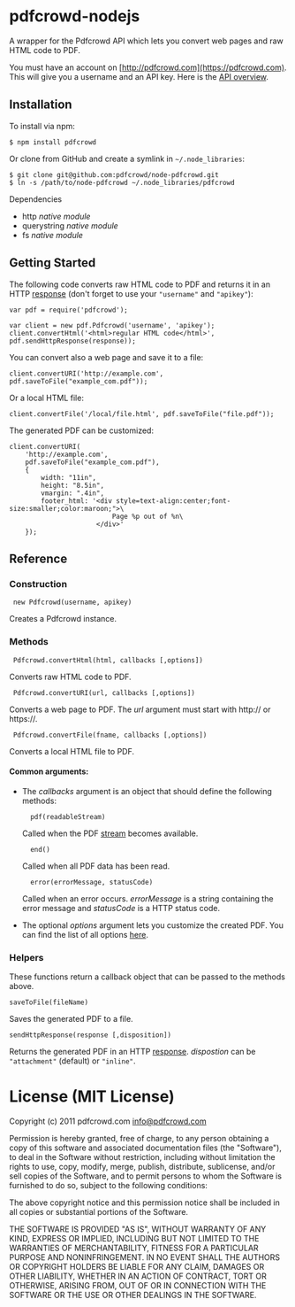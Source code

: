 # pdfcrowd-nodejs

A wrapper for the Pdfcrowd API which lets you convert web pages and raw HTML code to PDF.

You must have an account on
[http://pdfcrowd.com](https://pdfcrowd.com). This will give you a
username and an API key. Here is the
[API overview](https://pdfcrowd.com/html-to-pdf-api/).

## Installation

To install via npm:

    $ npm install pdfcrowd
    
Or clone from GitHub and create a symlink in `~/.node_libraries`:

    $ git clone git@github.com:pdfcrowd/node-pdfcrowd.git
    $ ln -s /path/to/node-pdfcrowd ~/.node_libraries/pdfcrowd    

    
Dependencies

* http *native module*
* querystring *native module*
* fs *native module*

## Getting Started

The following code converts raw HTML code to PDF and returns it in an
HTTP
[response](http://nodejs.org/docs/latest/api/http.html#http.ServerResponse)
(don't forget to use your `"username"` and `"apikey"`):

    var pdf = require('pdfcrowd');

    var client = new pdf.Pdfcrowd('username', 'apikey');
    client.convertHtml('<html>regular HTML code</html>', pdf.sendHttpResponse(response));
    
You can convert also a web page and save it to a file:
    
    client.convertURI('http://example.com', pdf.saveToFile("example_com.pdf"));

Or a local HTML file:
    
    client.convertFile('/local/file.html', pdf.saveToFile("file.pdf"));
    
The generated PDF can be customized:

    client.convertURI(
        'http://example.com', 
        pdf.saveToFile("example_com.pdf"),
        {
            width: "11in",
            height: "8.5in",
            vmargin: ".4in",
            footer_html: '<div style=text-align:center;font-size:smaller;color:maroon;">\
                              Page %p out of %n\
                          </div>'
        });

## Reference

### Construction

     new Pdfcrowd(username, apikey)

Creates a Pdfcrowd instance.
    
### Methods

     Pdfcrowd.convertHtml(html, callbacks [,options])

Converts raw HTML code to PDF.

     Pdfcrowd.convertURI(url, callbacks [,options])

Converts a web page to PDF. The *url* argument must start with http:// or https://.

     Pdfcrowd.convertFile(fname, callbacks [,options])

Converts a local HTML file to PDF.

#### Common arguments:

* The *callbacks* argument is an object that should define the following methods:

        pdf(readableStream)
  Called when the PDF [stream](http://nodejs.org/docs/latest/api/streams.html#readable_Stream) becomes available.
  
        end()
  Called when all PDF data has been read.
        
        error(errorMessage, statusCode)
  Called when an error occurs. *errorMessage* is a string containing the error message and *statusCode* is a HTTP status code.
  
* The optional *options* argument lets you customize the created
  PDF. You can find the list of all options
  [here](https://pdfcrowd.com/html-to-pdf-api/#api-ref-conversion-common-par).

    
### Helpers

These functions return a callback object that can be passed to
the methods above.

    saveToFile(fileName)
    
Saves the generated PDF to a file.
    
    sendHttpResponse(response [,disposition])
    
Returns the generated PDF in an HTTP
[response](http://nodejs.org/docs/latest/api/http.html#http.ServerResponse). *dispostion*
can be `"attachment"` (default) or `"inline"`.



# License (MIT License)

Copyright (c) 2011 pdfcrowd.com <info@pdfcrowd.com>

Permission is hereby granted, free of charge, to any person obtaining a copy
of this software and associated documentation files (the "Software"), to deal
in the Software without restriction, including without limitation the rights
to use, copy, modify, merge, publish, distribute, sublicense, and/or sell
copies of the Software, and to permit persons to whom the Software is
furnished to do so, subject to the following conditions:

The above copyright notice and this permission notice shall be included in
all copies or substantial portions of the Software.

THE SOFTWARE IS PROVIDED "AS IS", WITHOUT WARRANTY OF ANY KIND, EXPRESS OR
IMPLIED, INCLUDING BUT NOT LIMITED TO THE WARRANTIES OF MERCHANTABILITY,
FITNESS FOR A PARTICULAR PURPOSE AND NONINFRINGEMENT. IN NO EVENT SHALL THE
AUTHORS OR COPYRIGHT HOLDERS BE LIABLE FOR ANY CLAIM, DAMAGES OR OTHER
LIABILITY, WHETHER IN AN ACTION OF CONTRACT, TORT OR OTHERWISE, ARISING FROM,
OUT OF OR IN CONNECTION WITH THE SOFTWARE OR THE USE OR OTHER DEALINGS IN
THE SOFTWARE.
    

